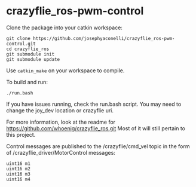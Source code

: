 crazyflie_ros-pwm-control
=============

Clone the package into your catkin workspace:
```
git clone https://github.com/josephyaconelli/crazyflie_ros-pwm-control.git
cd crazyflie_ros
git submodule init
git submodule update
```

Use `catkin_make` on your workspace to compile.

To build and run:
```
./run.bash
```
If you have issues running, check the run.bash script. You may need to change the joy_dev location or crazyflie uri.

For more information, look at the readme for https://github.com/whoenig/crazyflie_ros.git
Most of it will still pertain to this project.

Control messages are published to the /crazyflie/cmd_vel topic in the form of /crazyflie_driver/MotorControl messages:
```
uint16 m1
uint16 m2
uint16 m3
uint16 m4
```
